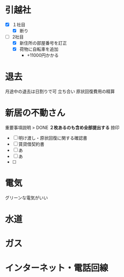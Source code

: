 # 引越社

- [x] １社目
	- [x] 断り
- [ ] 2社目
	- [x] 新住所の部屋番号を訂正
	- [x] 荷物に自転車を追加
		-  +11000円かかる

# 退去
月途中の退去は日割りで可
立ち合い
原状回復費用の精算

# 新居の不動さん
重要事項説明 > DONE
**２枚あるのも含め全部提出する**
捺印
- [ ] 明け渡し・原状回復に関する確認書
- [ ] 賃貸借契約書
- [ ] あ
- [ ] あ
- [ ] 

# 電気
グリーンな電気がいい
# 水道
# ガス
# インターネット・電話回線
